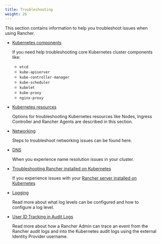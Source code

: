 ```yaml
---
title: Troubleshooting
weight: 26
---
```


This section contains information to help you troubleshoot issues when using Rancher.

- [Kubernetes components](https://rancher.com/docs/rancher/v2.6/en/troubleshooting/kubernetes-components/)

    If you need help troubleshooting core Kubernetes cluster components like:
    * `etcd`
    * `kube-apiserver`
    * `kube-controller-manager`
    * `kube-scheduler`
    * `kubelet`
    * `kube-proxy`
    * `nginx-proxy`

- [Kubernetes resources](https://rancher.com/docs/rancher/v2.6/en/troubleshooting/kubernetes-resources/)

    Options for troubleshooting Kubernetes resources like Nodes, Ingress Controller and Rancher Agents are described in this section.

- [Networking](https://rancher.com/docs/rancher/v2.6/en/troubleshooting/networking/)

    Steps to troubleshoot networking issues can be found here.

- [DNS](https://rancher.com/docs/rancher/v2.6/en/troubleshooting/dns/)

    When you experience name resolution issues in your cluster.

- [Troubleshooting Rancher installed on Kubernetes](https://rancher.com/docs/rancher/v2.6/en/troubleshooting/rancherha/)

    If you experience issues with your [Rancher server installed on Kubernetes](https://rancher.com/docs/rancher/v2.6/en/installation/install-rancher-on-k8s/)

- [Logging](https://rancher.com/docs/rancher/v2.6/en/troubleshooting/logging/)

    Read more about what log levels can be configured and how to configure a log level.

- [User ID Tracking in Audit Logs](https://rancher.com/docs/rancher/v2.6/en/troubleshooting/userid-tracking-in-audit-logs/)

    Read more about how a Rancher Admin can trace an event from the Rancher audit logs and into the Kubernetes audit logs using the external Identity Provider username.
